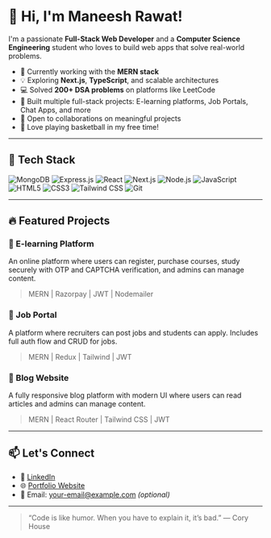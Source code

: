 # 👋 Hi, I'm Maneesh Rawat!

I'm a passionate **Full-Stack Web Developer** and a **Computer Science Engineering** student who loves to build web apps that solve real-world problems.

- 🔭 Currently working with the **MERN stack**
- 💡 Exploring **Next.js**, **TypeScript**, and scalable architectures
- 💻 Solved **200+ DSA problems** on platforms like LeetCode
- 🚀 Built multiple full-stack projects: E-learning platforms, Job Portals, Chat Apps, and more
- 🤝 Open to collaborations on meaningful projects
- 🏀 Love playing basketball in my free time!

---

## 🚀 Tech Stack

![MongoDB](https://img.shields.io/badge/-MongoDB-4EA94B?style=for-the-badge&logo=mongodb&logoColor=white)
![Express.js](https://img.shields.io/badge/-Express.js-000000?style=for-the-badge&logo=express&logoColor=white)
![React](https://img.shields.io/badge/-React-61DAFB?style=for-the-badge&logo=react&logoColor=black)
![Next.js](https://img.shields.io/badge/-Next.js-000000?style=for-the-badge&logo=next.js&logoColor=white)
![Node.js](https://img.shields.io/badge/-Node.js-339933?style=for-the-badge&logo=node.js&logoColor=white)
![JavaScript](https://img.shields.io/badge/-JavaScript-F7DF1E?style=for-the-badge&logo=javascript&logoColor=black)
![HTML5](https://img.shields.io/badge/-HTML5-E34F26?style=for-the-badge&logo=html5&logoColor=white)
![CSS3](https://img.shields.io/badge/-CSS3-1572B6?style=for-the-badge&logo=css3)
![Tailwind CSS](https://img.shields.io/badge/-Tailwind_CSS-38B2AC?style=for-the-badge&logo=tailwind-css&logoColor=white)
![Git](https://img.shields.io/badge/-Git-F05032?style=for-the-badge&logo=git&logoColor=white)

---

## 🔥 Featured Projects

### 🧠 E-learning Platform
An online platform where users can register, purchase courses, study securely with OTP and CAPTCHA verification, and admins can manage content.  
> MERN | Razorpay | JWT | Nodemailer

### 💼 Job Portal
A platform where recruiters can post jobs and students can apply. Includes full auth flow and CRUD for jobs.  
> MERN | Redux | Tailwind | JWT

### 📝 Blog Website
A fully responsive blog platform with modern UI where users can read articles and admins can manage content.  
> MERN | React Router | Tailwind CSS | JWT

---

## 📫 Let's Connect

- 💼 [LinkedIn](https://www.linkedin.com/in/maneesh-rawat/)
- 🌐 [Portfolio Website](https://portfolio-frontend-tan-one.vercel.app/)
- 📧 Email: your-email@example.com *(optional)*

---

> “Code is like humor. When you have to explain it, it’s bad.” — Cory House

